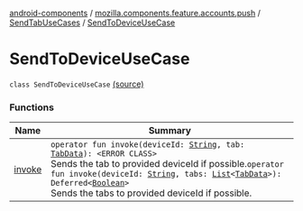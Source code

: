 [android-components](../../../index.md) / [mozilla.components.feature.accounts.push](../../index.md) / [SendTabUseCases](../index.md) / [SendToDeviceUseCase](./index.md)

# SendToDeviceUseCase

`class SendToDeviceUseCase` [(source)](https://github.com/mozilla-mobile/android-components/blob/master/components/feature/accounts-push/src/main/java/mozilla/components/feature/accounts/push/SendTabUseCases.kt#L41)

### Functions

| Name | Summary |
|---|---|
| [invoke](invoke.md) | `operator fun invoke(deviceId: `[`String`](https://kotlinlang.org/api/latest/jvm/stdlib/kotlin/-string/index.html)`, tab: `[`TabData`](../../../mozilla.components.concept.sync/-tab-data/index.md)`): <ERROR CLASS>`<br>Sends the tab to provided deviceId if possible.`operator fun invoke(deviceId: `[`String`](https://kotlinlang.org/api/latest/jvm/stdlib/kotlin/-string/index.html)`, tabs: `[`List`](https://kotlinlang.org/api/latest/jvm/stdlib/kotlin.collections/-list/index.html)`<`[`TabData`](../../../mozilla.components.concept.sync/-tab-data/index.md)`>): Deferred<`[`Boolean`](https://kotlinlang.org/api/latest/jvm/stdlib/kotlin/-boolean/index.html)`>`<br>Sends the tabs to provided deviceId if possible. |
